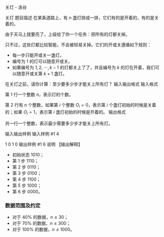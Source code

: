 



关灯 - 洛谷














关灯
题目描述
在某条道路上，有 $n$ 盏灯排成一排，它们有的是开着的，有的是关着的。

由于天马上就要亮了，上级给了你一个任务：把所有的灯都关掉。

只不过，这些灯都比较智能，不会被轻易关掉。它们的开或关遵循如下规则：

- 每一步只能开或关一盏灯。
- 编号为 $1$ 的灯可以随意开或关。
- 如果编号为 $1, 2, \cdots,k-1$ 的灯都关上了了，并且编号为 $k$ 的灯在开着，我们可以随意开或关第 $k+1$ 盏灯。

在关灯之前，请你计算：至少要多少步才能关上所有灯？
输入输出格式
输入格式

第 $1$ 行一个整数 $n$，表示灯的个数。

第 $2$ 行有 $n$ 个整数，如果第 $i$ 个整数 $O_i=0$，表示第 $i$ 个盏灯初始的时候是关着的；如果 $O_i=1$，表示第 $i$ 盏灯初始的时候是开着的。
输出格式

共一行一个整数，表示最少需要多少步才能关上所有灯。

输入输出样例
输入样例 #1
4
1 0 1 0
输出样例 #1
6
说明
【输出解释】

- 初始状态 $1010$；
- 第 $1$ 步 $1110$；
- 第 $2$ 步 $0110$；
- 第 $3$ 步 $0100$；
- 第 $4$ 步 $1100$；
- 第 $5$ 步 $1000$；
- 第 $6$ 步 $0000$。

### 数据范围及约定

- 对于 $40\%$ 的数据，$n \le 30$；
- 对于 $70\%$ 的数据，$n \le 300$；
- 对于 $100\%$ 的数据，$n \le 1000$。






